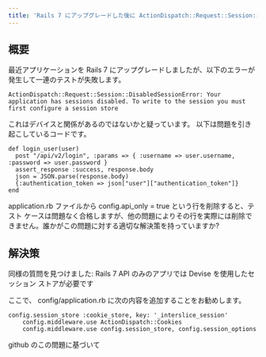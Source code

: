 ```yaml
---
title: 'Rails 7 にアップグレードした後に ActionDispatch::Request::Session::DisabledSessionError が発生する'
---
```


## 概要
最近アプリケーションを Rails 7 にアップグレードしましたが、以下のエラーが発生して一連のテストが失敗します。

```
ActionDispatch::Request::Session::DisabledSessionError: Your application has sessions disabled. To write to the session you must first configure a session store

```
これはデバイスと関係があるのではないかと疑っています。
以下は問題を引き起こしているコードです。

```
def login_user(user)
  post "/api/v2/login", :params => { :username => user.username, :password => user.password }
  assert_response :success, response.body
  json = JSON.parse(response.body)
  {:authentication_token => json["user"]["authentication_token"]}
end

```
application.rb ファイルから config.api_only = true という行を削除すると、テスト ケースは問題なく合格しますが、他の問題によりその行を実際には削除できません。誰かがこの問題に対する適切な解決策を持っていますか?

## 解決策
同様の質問を見つけました: Rails 7 API のみのアプリでは Devise を使用したセッション ストアが必要です

ここで、 config/application.rb に次の内容を追加することをお勧めします。

```
config.session_store :cookie_store, key: '_interslice_session'
    config.middleware.use ActionDispatch::Cookies
    config.middleware.use config.session_store, config.session_options

```
github のこの問題に基づいて

